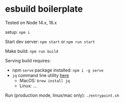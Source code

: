 # esbuild boilerplate

Tested on Node 14.x, 16.x

setup: `npm i`

Start dev server: `npm start` or `npm run start`

Make build: `npm run build`

Serving build requires:

- npm `serve` package installed: `npm i -g serve`
- `jq` command line utility [here](https://stedolan.github.io/jq/download/)
  - MacOS: `brew install jq`
  - Linux: ...

Run (production mode, linux/mac only): `./entrypoint.sh`

